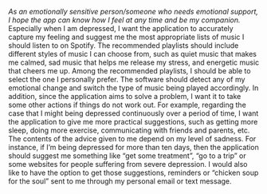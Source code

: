 *As an emotionally sensitive person/someone who needs emotional support, I hope the app can know how I feel at any time and be my companion.* Especially when I am depressed, I want the application to accurately capture my feeling and suggest me the most appropriate lists of music I should listen to on Spotify. The recommended playlists should include different styles of music I can choose from, such as quiet music that makes me calmed, sad music that helps me release my stress, and energetic music that cheers me up. Among the recommended playlists, I should be able to select the one I personally prefer. The software should detect any of my emotional change and switch the type of music being played accordingly.
In addition, since the application aims to solve a problem, I want it to take some other actions if things do not work out. For example,  regarding the case that I might being depressed continuously over a period of time, I want the application to give me more practical suggestions, such as getting more sleep, doing more exercise, communicating with friends and parents, etc. The contents of the advice given to me depend on my level of sadness. For instance, if I’m being depressed for more than ten days, then the application should suggest me something like “get some treatment”,  “go to a trip”  or some websites for people suffering from severe depression. I would also like to have the option to get those suggestions, reminders or “chicken soup for the soul” sent to me through my personal email or text message. 

